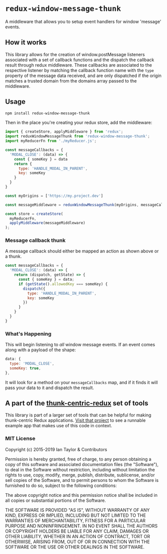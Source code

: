 # `redux-window-message-thunk`

A middleware that allows you to setup event handlers for window 'message' events.

## How it works
This library allows for the creation of window.postMessage listeners associated with
a set of callback functions and the dispatch the callback result through redux middleware. 
These callbacks are associated to the respective listener by matching the callback 
function name with the `type` property of the message data received, and are only dispatched
if the origin matches a trusted domain from the domains array passed to the middleware.

## Usage

```bash
npm install redux-window-message-thunk
```

Then in the place you're creating your redux store, add the middleware:

```js
import { createStore, applyMiddleware } from 'redux';
import reduxWindowMessageThunk from 'redux-window-message-thunk';
import myReducerFn from './myReducer.js';

const messageCallbacks = {
  'MODAL_CLOSE': (data) => {
    const { someKey } = data
    return {
      type: 'HANDLE_MODAL_IN_PARENT',
      key: someKey
    }
  }
}

const myOrigins = ['https://my.project.dev']

const messageMiddleware = reduxWindowMessageThunk(myOrigins, messageCallbacks)

const store = createStore(
  myReducerFn,
  applyMiddleware(messageMiddleware)
);
```

### Message callback thunk

A message callback should either be mapped an action as shown above or a thunk.

```js
const messageCallbacks = {
  'MODAL_CLOSE': (data) => {
    return (dispatch, getState) => {
      const { someKey } = data;
      if (getState().allowedKey === someKey) {
        dispatch({
          type: 'HANDLE_MODAL_IN_PARENT',
          key: someKey
        })
      }
    }
  }
}
```

### What's Happening

This will begin listening to _all_ window message events. If an event comes along with a payload of the shape:

```js
data: {
  type: 'MODAL_CLOSE',
  someKey: true,
},
```

It will look for a method on your `messageCallbacks` map, and if it finds it will pass your data to it and dispatch the result.


## A part of the [thunk-centric-redux](//github.com/itaylor/thunk-centric-redux) set of tools
This library is part of a larger set of tools that can be helpful for making thunk-centric Redux applications.  [Visit that project](//github.com/itaylor/thunk-centric-redux) to see a runnable example app that makes use of this code in context.

### MIT License
Copyright (c) 2015-2019 Ian Taylor & Contributors

Permission is hereby granted, free of charge, to any person obtaining a copy of this software and associated documentation files (the "Software"), to deal in the Software without restriction, including without limitation the rights to use, copy, modify, merge, publish, distribute, sublicense, and/or sell copies of the Software, and to permit persons to whom the Software is furnished to do so, subject to the following conditions:

The above copyright notice and this permission notice shall be included in all copies or substantial portions of the Software.

THE SOFTWARE IS PROVIDED "AS IS", WITHOUT WARRANTY OF ANY KIND, EXPRESS OR IMPLIED, INCLUDING BUT NOT LIMITED TO THE WARRANTIES OF MERCHANTABILITY, FITNESS FOR A PARTICULAR PURPOSE AND NONINFRINGEMENT. IN NO EVENT SHALL THE AUTHORS OR COPYRIGHT HOLDERS BE LIABLE FOR ANY CLAIM, DAMAGES OR OTHER LIABILITY, WHETHER IN AN ACTION OF CONTRACT, TORT OR OTHERWISE, ARISING FROM, OUT OF OR IN CONNECTION WITH THE SOFTWARE OR THE USE OR OTHER DEALINGS IN THE SOFTWARE.
